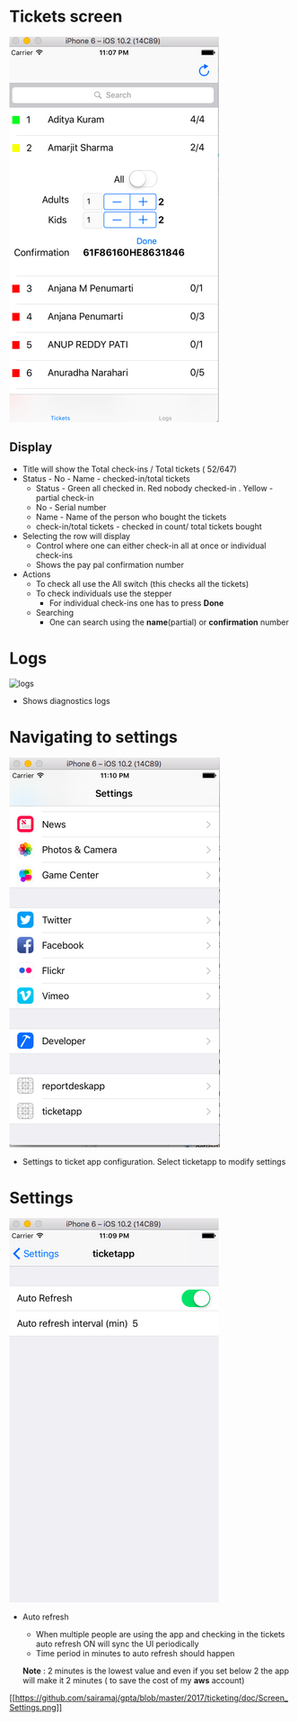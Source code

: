 # Tickets screen
![tickets](https://github.com/sairamaj/gpta/blob/master/2017/ticketing/doc/Screen_Tickets.png)

## Display
* Title will show the Total check-ins / Total tickets ( 52/647)
* Status - No - Name  - checked-in/total tickets
  * Status - Green all checked in. Red nobody checked-in . Yellow - partial check-in
  * No     - Serial number
  * Name   - Name of the person who bought the tickets
  * check-in/total tickets - checked in count/ total tickets bought
* Selecting the row will display 
  * Control where one can either check-in all at once or individual check-ins
  * Shows the pay pal confirmation number
* Actions
  * To check all use the All switch (this checks all the tickets)
  * To check individuals use the stepper 
    * For individual check-ins one has to press __Done__
  * Searching
    * One can search using the __name__(partial) or __confirmation__ number

# Logs
![logs](https://github.com/sairamaj/gpta/blob/master/2017/ticketing/doc/Screen_Log.png|alt=logs)
* Shows diagnostics logs

# Navigating to settings
![tosettings](https://github.com/sairamaj/gpta/blob/master/2017/ticketing/doc/Screen_ToSettings.png)
* Settings to ticket app configuration. Select ticketapp to modify settings

# Settings
![settings](https://github.com/sairamaj/gpta/blob/master/2017/ticketing/doc/Screen_Settings.png)
* Auto refresh 
  * When multiple people are using the app and checking in the tickets auto refresh ON will sync the UI periodically
  * Time period in minutes to auto refresh should happen
  
  __Note__ : 2 minutes is the lowest value and even if you set below 2 the app will  make it 2 minutes ( to save the cost of my __aws__ account)


[[https://github.com/sairamaj/gpta/blob/master/2017/ticketing/doc/Screen_Settings.png]]
